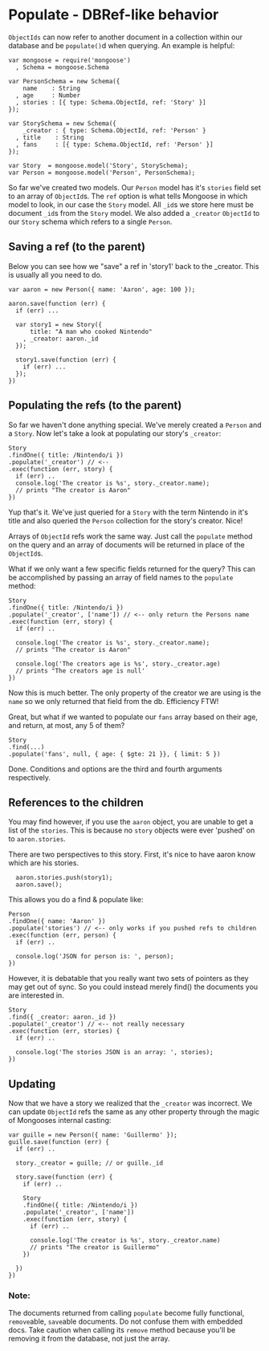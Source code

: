 Populate - DBRef-like behavior
=============================================

`ObjectIds` can now refer to another document in a collection within our database and be `populate()`d when querying. An example is helpful:

    var mongoose = require('mongoose')
      , Schema = mongoose.Schema

    var PersonSchema = new Schema({
        name    : String
      , age     : Number
      , stories : [{ type: Schema.ObjectId, ref: 'Story' }]
    });

    var StorySchema = new Schema({
        _creator : { type: Schema.ObjectId, ref: 'Person' }
      , title    : String
      , fans     : [{ type: Schema.ObjectId, ref: 'Person' }]
    });

    var Story  = mongoose.model('Story', StorySchema);
    var Person = mongoose.model('Person', PersonSchema);

So far we've created two models. Our `Person` model has it's `stories` field set to an array of `ObjectId`s. The `ref` option is what tells Mongoose in which model to look, in our case the `Story` model. All `_id`s we store here must be document `_id`s from the `Story` model. We also added a `_creator` `ObjectId` to our `Story` schema which refers to a single `Person`.

## Saving a ref (to the parent)

Below you can see how we "save" a ref in 'story1' back to the _creator.  This 
is usually all you need to do.


    var aaron = new Person({ name: 'Aaron', age: 100 });

    aaron.save(function (err) {
      if (err) ...

      var story1 = new Story({
          title: "A man who cooked Nintendo"
        , _creator: aaron._id
      });

      story1.save(function (err) {
        if (err) ...
      });
    })

## Populating the refs (to the parent)

So far we haven't done anything special. We've merely created a `Person` and a `Story`. Now let's take a look at populating our story's `_creator`:

    Story
    .findOne({ title: /Nintendo/i })
    .populate('_creator') // <--
    .exec(function (err, story) {
      if (err) ..
      console.log('The creator is %s', story._creator.name);
      // prints "The creator is Aaron"
    })

Yup that's it. We've just queried for a `Story` with the term Nintendo in it's title and also queried the `Person` collection for the story's creator. Nice!

Arrays of `ObjectId` refs work the same way. Just call the `populate` method on the query and an array of documents will be returned in place of the `ObjectId`s.

What if we only want a few specific fields returned for the query? This can be accomplished by passing an array of field names to the `populate` method:

    Story
    .findOne({ title: /Nintendo/i })
    .populate('_creator', ['name']) // <-- only return the Persons name
    .exec(function (err, story) {
      if (err) ..

      console.log('The creator is %s', story._creator.name);
      // prints "The creator is Aaron"

      console.log('The creators age is %s', story._creator.age)
      // prints "The creators age is null'
    })

Now this is much better. The only property of the creator we are using is the `name` so we only returned that field from the db. Efficiency FTW!

Great, but what if we wanted to populate our `fans` array based on their age, and return, at most, any 5 of them?

    Story
    .find(...)
    .populate('fans', null, { age: { $gte: 21 }}, { limit: 5 })

Done. Conditions and options are the third and fourth arguments respectively.


## References to the children

You may find however, if you use the `aaron` object, you are unable to get a list of the `stories`.  This is because no `story` objects were ever 'pushed' on to `aaron.stories`.

There are two perspectives to this story.  First, it's nice to have aaron know which are his stories.

      aaron.stories.push(story1);
      aaron.save();

This allows you do a find & populate like:

    Person
    .findOne({ name: 'Aaron' })
    .populate('stories') // <-- only works if you pushed refs to children
    .exec(function (err, person) {
      if (err) ..

      console.log('JSON for person is: ', person);
    })

However, it is debatable that you really want two sets of pointers as they may get out of sync.  So you could instead merely find() the documents you are interested in.

    Story
    .find({ _creator: aaron._id })
    .populate('_creator') // <-- not really necessary
    .exec(function (err, stories) {
      if (err) ..

      console.log('The stories JSON is an array: ', stories);
    })

## Updating

Now that we have a story we realized that the `_creator` was incorrect. We can update `ObjectId` refs the same as any other property through the magic of Mongooses internal casting:

    var guille = new Person({ name: 'Guillermo' });
    guille.save(function (err) {
      if (err) ..

      story._creator = guille; // or guille._id

      story.save(function (err) {
        if (err) ..

        Story
        .findOne({ title: /Nintendo/i })
        .populate('_creator', ['name'])
        .exec(function (err, story) {
          if (err) ..

          console.log('The creator is %s', story._creator.name)
          // prints "The creator is Guillermo"
        })

      })
    })

### Note:

The documents returned from calling `populate` become fully functional, `remove`able, `save`able documents. Do not confuse them with embedded docs. Take caution when calling its `remove` method because you'll be removing it from the database, not just the array.
